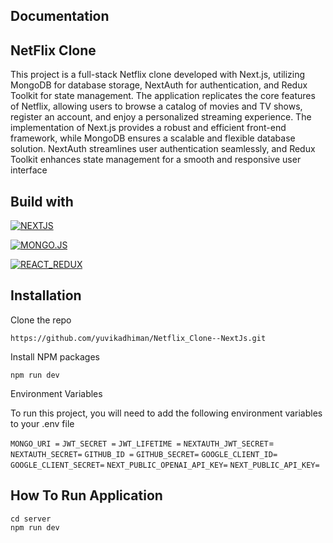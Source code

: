 
## Documentation
## NetFlix Clone
This project is a full-stack Netflix clone developed with Next.js, utilizing MongoDB for database storage, NextAuth for authentication, and Redux Toolkit for state management. 
The application replicates the core features of Netflix, allowing users to browse a catalog of movies and TV shows, register an account, and enjoy a personalized streaming experience. 
The implementation of Next.js provides a robust and efficient front-end framework, 
while MongoDB ensures a scalable and flexible database solution. NextAuth streamlines user authentication seamlessly, and Redux Toolkit enhances state management 
for a smooth and responsive user interface


## Build with

[![NEXTJS](https://img.shields.io/badge/NEXT.JS-green.svg)](https://nextjs.org/)

[![MONGO.JS](https://img.shields.io/badge/MONGO_DB-red.svg)]( https://www.mongodb.com/)

[![REACT_REDUX](https://img.shields.io/badge/REACT_REDUX-yellow.svg)](https://react-redux.js.org/)


## Installation

Clone the repo
```
https://github.com/yuvikadhiman/Netflix_Clone--NextJs.git
```
Install NPM packages
```
npm run dev
```
Environment Variables

To run this project, you will need to add the following environment variables to your .env file

`MONGO_URI =`
`JWT_SECRET =`
`JWT_LIFETIME =`
`NEXTAUTH_JWT_SECRET`=
`NEXTAUTH_SECRET=`
`GITHUB_ID =`
`GITHUB_SECRET=`
`GOOGLE_CLIENT_ID=`
`GOOGLE_CLIENT_SECRET=`
`NEXT_PUBLIC_OPENAI_API_KEY=`
`NEXT_PUBLIC_API_KEY=`

## How To Run Application
```
cd server
npm run dev
```

 
